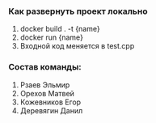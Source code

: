 ### Как развернуть проект локально

1. docker build . -t {name}
2. docker run {name}
3. Входной код меняется в test.cpp

### Состав команды:

1. Рзаев Эльмир
2. Орехов Матвей
3. Кожевников Егор
4. Деревягин Данил
